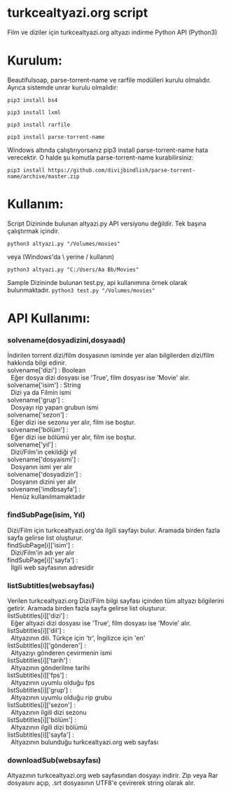 # turkcealtyazi.org script
Film ve diziler için turkcealtyazi.org altyazı indirme Python API (Python3)

# Kurulum:
Beautifulsoap, parse-torrent-name ve rarfile modülleri kurulu olmalıdır. Ayrıca sistemde unrar kurulu olmalıdır:

```pip3 install bs4```

```pip3 install lxml```

```pip3 install rarfile```

```pip3 install parse-torrent-name```

Windows altında çalıştırıyorsanız pip3 install parse-torrent-name hata verecektir. O halde şu komutla parse-torrent-name kurabilirsiniz:

```pip3 install https://github.com/divijbindlish/parse-torrent-name/archive/master.zip```

# Kullanım:
Script Dizininde bulunan altyazi.py API versiyonu değildir. Tek başına çalıştırmak içindir.

```python3 altyazi.py "/Volumes/movies"```

veya (Windows'da \ yerine / kullanın)

```python3 altyazi.py "C:/Users/Aa Bb/Movies"```

Sample Dizininde bulunan test.py, api kullanımına örnek olarak bulunmaktadır.
```python3 test.py "/Volumes/movies"```

# API Kullanımı:
### solvename(dosyadizini,dosyaadı)
İndirilen torrent dizi/film dosyasının isminde yer alan bilgilerden dizi/film hakkında bilgi edinir.  
solvename['dizi'] : Boolean  
&nbsp;&nbsp;Eğer dosya dizi dosyası ise 'True', film dosyası ise 'Movie' alır.  
solvename['isim'] : String  
&nbsp;&nbsp;Dizi ya da Filmin ismi  
solvename['grup'] :  
&nbsp;&nbsp;Dosyayı rip yapan grubun ismi  
solvename['sezon'] :  
&nbsp;&nbsp;Eğer dizi ise sezonu yer alır, film ise boştur.  
solvename['bölüm'] :  
&nbsp;&nbsp;Eğer dizi ise bölümü yer alır, film ise boştur.  
solvename['yıl'] :  
&nbsp;&nbsp;Dizi/Film'in çekildiği yıl  
solvename['dosyaismi'] :  
&nbsp;&nbsp;Dosyanın ismi yer alır  
solvename['dosyadizin'] :  
&nbsp;&nbsp;Dosyanın dizini yer alır  
solvename['imdbsayfa'] :  
&nbsp;&nbsp;Henüz kullanılmamaktadır  

### findSubPage(isim, Yıl)
Dizi/Film için turkcealtyazi.org'da ilgili sayfayı bulur. Aramada birden fazla sayfa gelirse list oluşturur.  
findSubPage[i]['isim'] :  
&nbsp;&nbsp;Dizi/Film'in adı yer alır  
findSubPage[i]['sayfa'] :  
&nbsp;&nbsp;İlgili web sayfasının adresidir  

### listSubtitles(websayfası)
Verilen turkcealtyazi.org Dizi/Film bilgi sayfası içinden tüm altyazı bilgilerini getirir. Aramada birden fazla sayfa gelirse list oluşturur.  
listSubtitles[i]['dizi'] :  
&nbsp;&nbsp;Eğer altyazi dizi dosyası ise 'True', film dosyası ise 'Movie' alır.  
listSubtitles[i]['dil'] :  
&nbsp;&nbsp;Altyazının dili. Türkçe için 'tr', İngilizce için 'en'  
listSubtitles[i]['gönderen'] :  
&nbsp;&nbsp;Altyazıyı gönderen çevirmenin ismi  
listSubtitles[i]['tarih'] :  
&nbsp;&nbsp;Altyazının gönderilme tarihi  
listSubtitles[i]['fps'] :  
&nbsp;&nbsp;Altyazının uyumlu olduğu fps  
listSubtitles[i]['grup'] :  
&nbsp;&nbsp;Altyazının uyumlu olduğu rip grubu  
listSubtitles[i]['sezon'] :  
&nbsp;&nbsp;Altyazının ilgili dizi sezonu  
listSubtitles[i]['bölüm'] :  
&nbsp;&nbsp;Altyazının ilgili dizi bölümü  
listSubtitles[i]['sayfa'] :  
&nbsp;&nbsp;Altyazının bulunduğu turkcealtyazi.org web sayfası  

### downloadSub(websayfası)
Altyazının turkcealtyazi.org web sayfasından dosyayı indirir. Zip veya Rar dosyasını açıp, .srt dosyasının UTF8'e çevirerek string olarak alır.
